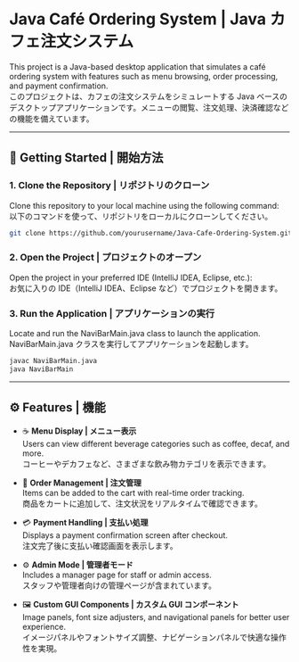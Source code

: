 # Java Café Ordering System | Java カフェ注文システム

This project is a Java-based desktop application that simulates a café ordering system with features such as menu browsing, order processing, and payment confirmation.  
このプロジェクトは、カフェの注文システムをシミュレートする Java ベースのデスクトップアプリケーションです。メニューの閲覧、注文処理、決済確認などの機能を備えています。

---

## 🚀 Getting Started | 開始方法

### 1. Clone the Repository | リポジトリのクローン  
Clone this repository to your local machine using the following command:<br>
以下のコマンドを使って、リポジトリをローカルにクローンしてください。

```bash
git clone https://github.com/yourusername/Java-Cafe-Ordering-System.git
```

### 2. Open the Project | プロジェクトのオープン
Open the project in your preferred IDE (IntelliJ IDEA, Eclipse, etc.):<br>
お気に入りの IDE（IntelliJ IDEA、Eclipse など）でプロジェクトを開きます。

### 3. Run the Application | アプリケーションの実行
Locate and run the NaviBarMain.java class to launch the application.<br>
NaviBarMain.java クラスを実行してアプリケーションを起動します。

```bash
javac NaviBarMain.java
java NaviBarMain
```
---

## ⚙️ Features | 機能

- ☕ **Menu Display | メニュー表示**  
  Users can view different beverage categories such as coffee, decaf, and more.  
  コーヒーやデカフェなど、さまざまな飲み物カテゴリを表示できます。

- 🛒 **Order Management | 注文管理**  
  Items can be added to the cart with real-time order tracking.  
  商品をカートに追加して、注文状況をリアルタイムで確認できます。

- 💳 **Payment Handling | 支払い処理**  
  Displays a payment confirmation screen after checkout.  
  注文完了後に支払い確認画面を表示します。

- ⚙️ **Admin Mode | 管理者モード**  
  Includes a manager page for staff or admin access.  
  スタッフや管理者向けの管理ページが含まれています。

- 🖼️ **Custom GUI Components | カスタム GUI コンポーネント**  
  Image panels, font size adjusters, and navigational panels for better user experience.  
  イメージパネルやフォントサイズ調整、ナビゲーションパネルで快適な操作性を実現。
